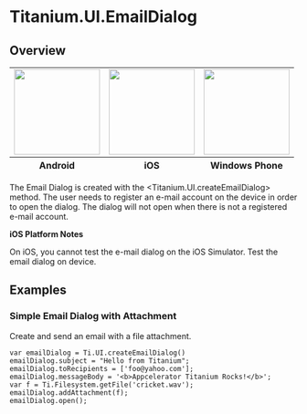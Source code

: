 # Titanium.UI.EmailDialog

<TypeHeader/>

## Overview

<table id="platformComparison">
  <tbody>
    <tr>
      <td><img src="images/emaildialog/emaildialog_android.png" height="150"/></td>
      <td><img src="images/emaildialog/emaildialog_ios.png" height="150"/></td>
      <td><img src="images/emaildialog/emaildialog_wp.png" height="150"/></td>
    </tr>
  <tbody>
  <tfoot>
    <tr>
      <th>Android</th>
      <th>iOS</th>
      <th>Windows Phone</th>
    </tr>
  </tfoot>
</table>

The Email Dialog is created with the <Titanium.UI.createEmailDialog> method. The user needs to
register an e-mail account on the device in order to open the dialog.  The dialog will not
open when there is not a registered e-mail account.

**iOS Platform Notes**

On iOS, you cannot test the e-mail dialog on the iOS Simulator. Test the email dialog on device.

## Examples

### Simple Email Dialog with Attachment

Create and send an email with a file attachment.

    var emailDialog = Ti.UI.createEmailDialog()
    emailDialog.subject = "Hello from Titanium";
    emailDialog.toRecipients = ['foo@yahoo.com'];
    emailDialog.messageBody = '<b>Appcelerator Titanium Rocks!</b>';
    var f = Ti.Filesystem.getFile('cricket.wav');
    emailDialog.addAttachment(f);
    emailDialog.open();

<ApiDocs/>
